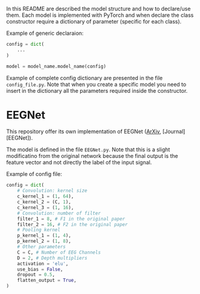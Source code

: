 In this README are described the model structure and how to declare/use them.
Each model is implemented with PyTorch and when declare the class constructor require a dictionary of parameter (specific for each class).

Example of generic declaraion:
```python
config = dict(
    ...
)

model = model_name.model_name(config)
```

Example of complete config dictionary are presented in the file `config_file.py`.
Note that when you create a specific model you need to insert in the dictionary all the parameters required inside the constructor. 

# EEGNet
This repository offer its own implementation of EEGNet ([ArXiv][EEGNet_Arxiv], [Journal][EEGNet]).

The model is defined in the file `EEGNet.py`. Note that this is a slight modificatino from the original network because the final output is the feature vector and not directly the label of the input signal.

Example of config file:
```python
config = dict(
    # Convolution: kernel size
    c_kernel_1 = (1, 64),
    c_kernel_2 = (C, 1),
    c_kernel_3 = (1, 16),
    # Convolution: number of filter
    filter_1 = 8, # F1 in the original paper
    filter_2 = 16, # F2 in the original paper
    # Pooling kernel
    p_kernel_1 = (1, 4),
    p_kernel_2 = (1, 8),
    # Other parameters
    C = C, # Number of EEG Channels
    D = 2, # Depth multipliers
    activation = 'elu',
    use_bias = False,
    dropout = 0.5,
    flatten_output = True,
)
```








<!-- Reference Link -->
[EEGNet_Journal]: https://iopscience.iop.org/article/10.1088/1741-2552/aace8c
[EEGNet_Arxiv]: https://arxiv.org/abs/1611.08024
